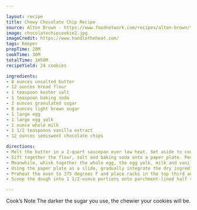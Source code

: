 ```yaml
---

layout: recipe
title: Chewy Chocolate Chip Recipe
source: Alton Brown - https://www.foodnetwork.com/recipes/alton-brown/the-chewy-recipe-1909046
image: chocolatechipcookie2.jpg
imageCredit: https://www.handletheheat.com/
tags: Keeper
prepTime: 20M
cookTime: 30M
totalTime: 1H50M
recipeYield: 24 cookies

ingredients:
- 8 ounces unsalted butter
- 12 ounces bread flour
- 1 teaspoon kosher salt
- 1 teaspoon baking soda
- 2 ounces granulated sugar
- 8 ounces light brown sugar
- 1 large egg
- 1 large egg yolk
- 1 ounce whole milk
- 1 1/2 teaspoons vanilla extract
- 12 ounces semisweet chocolate chips

directions:
- Melt the butter in a 2-quart saucepan over low heat. Set aside to cool slightly. 
- Sift together the flour, salt and baking soda onto a paper plate. Pour the butter into your stand mixer's work bowl. Add the sugar and brown sugar and beat with the paddle attachment on medium speed for 2 minutes. 
- Meanwhile, whisk together the whole egg, the egg yolk, milk and vanilla extract in a measuring cup. Reduce the mixer speed and slowly add the egg mixture. Mix until thoroughly combined, about 30 seconds. 
- Using the paper plate as a slide, gradually integrate the dry ingredients, stopping a couple of times to scrape down the sides of the bowl. Once the flour is worked in, drop the speed to "stir" and add the chocolate chips. Chill the dough for 1 hour. 
- Preheat the oven to 375 degrees F and place racks in the top third and bottom third of the oven. 
- Scoop the dough into 1 1/2-ounce portions onto parchment-lined half sheet pans, 6 cookies per sheet. Bake 2 sheets at a time for 15 minutes, rotating the pans halfway through. Remove from the oven, slide the parchment with the cookies onto a cooling rack and wait at least 5 minutes before devouring.

---
```


Cook’s Note
The darker the sugar you use, the chewier your cookies will be.
